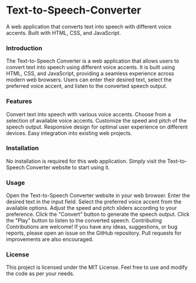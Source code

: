 # Text-to-Speech-Converter
A web application that converts text into speech with different voice accents. Built with HTML, CSS, and JavaScript.

### Introduction
The Text-to-Speech Converter is a web application that allows users to convert text into speech using different voice accents. It is built using HTML, CSS, and JavaScript, providing a seamless experience across modern web browsers. Users can enter their desired text, select the preferred voice accent, and listen to the converted speech output.

### Features
Convert text into speech with various voice accents.
Choose from a selection of available voice accents.
Customize the speed and pitch of the speech output.
Responsive design for optimal user experience on different devices.
Easy integration into existing web projects.

### Installation
No installation is required for this web application. Simply visit the Text-to-Speech Converter website to start using it.

### Usage
Open the Text-to-Speech Converter website in your web browser.
Enter the desired text in the input field.
Select the preferred voice accent from the available options.
Adjust the speed and pitch sliders according to your preference.
Click the "Convert" button to generate the speech output.
Click the "Play" button to listen to the converted speech.
Contributing
Contributions are welcome! If you have any ideas, suggestions, or bug reports, please open an issue on the GitHub repository. Pull requests for improvements are also encouraged.

### License
This project is licensed under the MIT License. Feel free to use and modify the code as per your needs.
